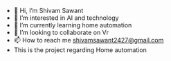 - 👋 Hi, I’m Shivam Sawant
- 👀 I’m interested in AI and technology
- 🌱 I’m currently learning home automation
- 💞️ I’m looking to collaborate on Vr
- 📫 How to reach me shivamsawant2427@gmail.com
- This is the project regarding Home automation
<!---
King-77/IOT BASED HOME AUTOMATION is a ✨ special ✨ repository because its `README.md` (this file) appears on your GitHub profile.
You can click the Preview link to take a look at your changes.
--->
